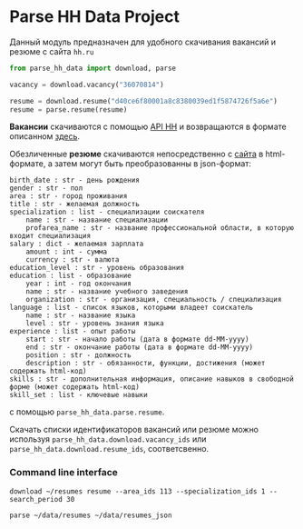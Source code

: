 # Parse HH Data Project

Данный модуль предназначен для удобного скачивания вакансий и резюме с сайта `hh.ru`

```python
from parse_hh_data import download, parse

vacancy = download.vacancy("36070814")

resume = download.resume("d40ce6f80001a8c8380039ed1f5874726f5a6e")
resume = parse.resume(resume)
```

**Вакансии** скачиваются с помощью [API HH](https://dev.hh.ru/) и возвращаются в формате описанном 
[здесь](https://github.com/hhru/api/blob/master/docs/vacancies.md#%D0%BF%D1%80%D0%BE%D1%81%D0%BC%D0%BE%D1%82%D1%80-%D0%B2%D0%B0%D0%BA%D0%B0%D0%BD%D1%81%D0%B8%D0%B8).

Обезличенные **резюме** скачиваются непосредственно с [сайта](https://hh.ru/search/resume) в html-формате, 
а затем могут быть преобразованны в json-формат:
    
    birth_date : str - день рождения
    gender : str - пол
    area : str - город проживания
    title : str - желаемая должность
    specialization : list - специализации соискателя
        name : str - название специализации
        profarea_name : str - название профессиональной области, в которую входит специализация
    salary : dict - желаемая зарплата
        amount : int - сумма
        currency : str - валюта
    education_level : str - уровень образования
    education : list - образование
        year : int - год окончания
        name : str - название учебного заведения
        organization : str - организация, специальность / специализация
    language : list - список языков, которыми владеет соискатель
        name : str - название языка
        level : str - уровень знания языка
    experience : list - опыт работы
        start : str - начало работы (дата в формате dd-MM-yyyy)
        end : str - окончание работы (дата в формате dd-MM-yyyy)
        position : str - должность
        description : str - обязанности, функции, достижения (может содержать html-код)
    skills : str - дополнительная информация, описание навыков в свободной форме (может содержать html-код)
    skill_set : list - ключевые навыки
            
с помощью `parse_hh_data.parse.resume`.

Скачать списки идентификаторов вакансий или резюме можно используя 
`parse_hh_data.download.vacancy_ids` или `parse_hh_data.download.resume_ids`, соответсвенно.

### Command line interface

`download ~/resumes resume --area_ids 113 --specialization_ids 1 --search_period 30`

`parse ~/data/resumes ~/data/resumes_json`